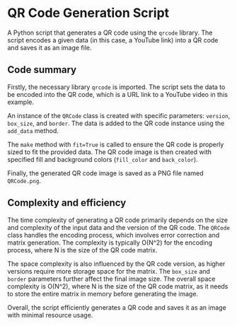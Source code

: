 # QR Code Generation Script

A Python script that generates a QR code using the `qrcode` library. The script encodes a given data (in this case, a YouTube link) into a QR code and saves it as an image file.

## Code summary

Firstly, the necessary library `qrcode` is imported. The script sets the data to be encoded into the QR code, which is a URL link to a YouTube video in this example.

An instance of the `QRCode` class is created with specific parameters: `version`, `box_size`, and `border`. The data is added to the QR code instance using the `add_data` method.

The `make` method with `fit=True` is called to ensure the QR code is properly sized to fit the provided data. The QR code image is then created with specified fill and background colors (`fill_color` and `back_color`).

Finally, the generated QR code image is saved as a PNG file named `QRCode.png`.

## Complexity and efficiency

The time complexity of generating a QR code primarily depends on the size and complexity of the input data and the version of the QR code. The `QRCode` class handles the encoding process, which involves error correction and matrix generation. The complexity is typically O(N^2) for the encoding process, where N is the size of the QR code matrix.

The space complexity is also influenced by the QR code version, as higher versions require more storage space for the matrix. The `box_size` and `border` parameters further affect the final image size. The overall space complexity is O(N^2), where N is the size of the QR code matrix, as it needs to store the entire matrix in memory before generating the image.

Overall, the script efficiently generates a QR code and saves it as an image with minimal resource usage.
